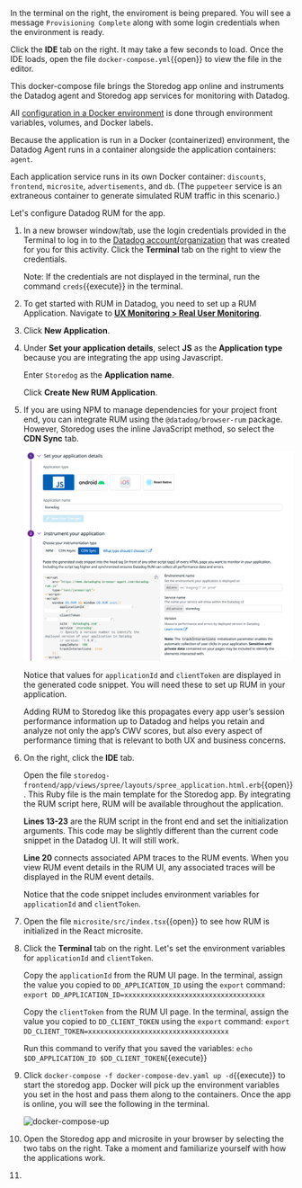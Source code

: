 In the terminal on the right, the enviroment is being prepared. You will see a message `Provisioning Complete` along with some login credentials when the environment is ready.

Click the **IDE** tab on the right. It may take a few seconds to load. Once the IDE loads, open the file `docker-compose.yml`{{open}} to view the file in the editor. 

This docker-compose file brings the Storedog app online and instruments the Datadog agent and Storedog app services for monitoring with Datadog. 
     
All <a href="https://docs.datadoghq.com/agent/docker/?tab=standard" target="_blank">configuration in a Docker environment</a> is done through environment variables, volumes, and Docker labels.

Because the application is run in a Docker (containerized) environment, the Datadog Agent runs in a container alongside the application containers: `agent`. 
     
Each application service runs in its own Docker container: `discounts`, `frontend`, `microsite`, `advertisements`, and `db`. (The `puppeteer` service is an extraneous container to generate simulated RUM traffic in this scenario.)

Let's configure Datadog RUM for the app.

1. In a new browser window/tab, use the login credentials provided in the Terminal to log in to the <a href="https://app.datadoghq.com/account/login" target="_datadog">Datadog account/organization</a> that was created for you for this activity. Click the **Terminal** tab on the right to view the credentials.

    Note: If the credentials are not displayed in the terminal, run the command `creds`{{execute}} in the terminal.

2. To get started with RUM in Datadog, you need to set up a RUM Application. Navigate to <a href="https://app.datadoghq.com/rum/list" target="_datadog">**UX Monitoring > Real User Monitoring**</a>.

3. Click **New Application**.

4. Under **Set your application details**, select **JS** as the **Application type** because you are integrating the app using Javascript.

    Enter `Storedog` as the **Application name**.

    Click **Create New RUM Application**.

5. If you are using NPM to manage dependencies for your project front end, you can integrate RUM using the `@datadog/browser-rum` package. However, Storedog uses the inline JavaScript method, so select the **CDN Sync** tab.

    ![cdnsync](assets/cdnsync.png)

    Notice that values for `applicationId` and `clientToken` are displayed in the generated code snippet. You will need these to set up RUM in your application.
    
    Adding RUM to Storedog like this propagates every app user’s session performance information up to Datadog and helps you retain and analyze not only the app’s CWV scores, but also every aspect of performance timing that is relevant to both UX and business concerns.

6. On the right, click the **IDE** tab.  

    Open the file `storedog-frontend/app/views/spree/layouts/spree_application.html.erb`{{open}}. This Ruby file is the main template for the Storedog app. By integrating the RUM script here, RUM will be available throughout the application.

    **Lines 13-23** are the RUM script in the front end and set the initialization arguments. This code may be slightly different than the current code snippet in the Datadog UI. It will still work.

    **Line 20** connects associated APM traces to the RUM events. When you view RUM event details in the RUM UI, any associated traces will be displayed in the RUM event details.

    Notice that the code snippet includes environment variables for `applicationId` and `clientToken`.

7. Open the file `microsite/src/index.tsx`{{open}} to see how RUM is initialized in the React microsite.

8. Click the **Terminal** tab on the right. Let's set the environment variables for `applicationId` and `clientToken`.
    
    Copy the `applicationId` from the RUM UI page. In the terminal, assign the value you copied to `DD_APPLICATION_ID` using the `export` command: `export DD_APPLICATION_ID=xxxxxxxxxxxxxxxxxxxxxxxxxxxxxxxxxxx`

    Copy the `clientToken` from the RUM UI page. In the terminal, assign the value you copied to `DD_CLIENT_TOKEN` using the `export` command: `export DD_CLIENT_TOKEN=xxxxxxxxxxxxxxxxxxxxxxxxxxxxxxxxxxx`
    
    Run this command to verify that you saved the variables: `echo $DD_APPLICATION_ID $DD_CLIENT_TOKEN`{{execute}}

8. Click `docker-compose -f docker-compose-dev.yaml up -d`{{execute}} to start the storedog app. Docker will pick up the environment variables you set in the host and pass them along to the containers. Once the app is online, you will see the following in the terminal.

    ![docker-compose-up](assets/docker-compose-up.png)

9. Open the Storedog app and microsite in your browser by selecting the two tabs on the right. Take a moment and familiarize yourself with how the applications work.

10. 